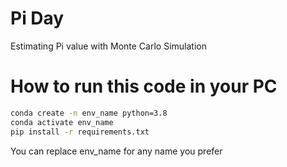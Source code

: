 # Pi Day
Estimating Pi value with Monte Carlo Simulation

# How to run this code in your PC
```bash
conda create -n env_name python=3.8
conda activate env_name
pip install -r requirements.txt
```
You can replace env_name for any name you prefer
